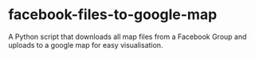 # facebook-files-to-google-map
A Python script that downloads all map files from a Facebook Group and uploads to a google map for easy visualisation.
